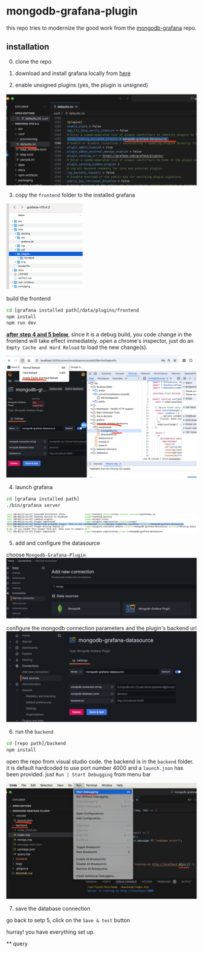 # mongodb-grafana-plugin

this repo tries to modernize the good work from the [mongodb-grafana](https://github.com/JamesOsgood/mongodb-grafana) repo.

## installation
0. clone the repo

1. download and install grafana locally from [here](https://grafana.com/grafana/download)

2. enable unsigned plugins (yes, the plugin is unsigned)

<img src="./imgs/unsigned.png" alt="unsigned" style="zoom: 50%;" />

3. copy the `frontend` folder to the installed grafana

<img src="./imgs/frontend-install.png" alt="frontend" style="width: 40%;" />

build the frontend
```bash
cd [grafana installed path]/data/plugins/frontend
npm install
npm run dev
```

**<ins>after step 4 and 5 below</ins>**, since it is a debug build, you code change in the frontend will take effect immediately. open a chrome's inspector, just do an `Empty Cache and Hard Reload` to load the new change(s).

<img src="./imgs/frontend-debug.png" alt="plugin" style="zoom: 50%;" />

4. launch grafana
```bash
cd [grafana installed path]
./bin/grafana server
```
<img src="./imgs/plugin.png" alt="plugin" style="zoom: 50%;" />

5. add and configure the datasource

choose `Mongodb-Grafana-Plugin`
<img src="./imgs/datasource.png" alt="plugin" style="zoom: 50%;" />

configure the mongodb connection parameters and the plugin's backend url
<img src="./imgs/datasource-config.png" alt="plugin" style="zoom: 50%;" />

6. run the `backend`

```bash
cd [repo path]/backend
npm install
```

open the repo from visual studio code. the backend is in the `backend` folder. it is default hardcoded to use port number 4000 and a `launch.json` has been provided. just `Run | Start Debugging` from menu bar

<img src="./imgs/backend-debug.png" alt="plugin" style="zoom: 50%;" />

7. save the database connection

go back to setp 5, click on the `Save & test` button

hurray! you have everything set up.

** query